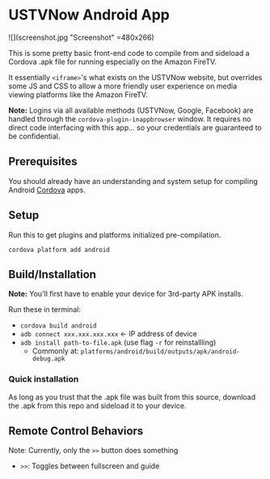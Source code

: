 # USTVNow Android App

![](screenshot.jpg "Screenshot" =480x266)

This is some pretty basic front-end code to compile from and sideload a Cordova .apk file 
for running especially on the Amazon FireTV. 

It essentially ```<iframe>```'s what exists on the USTVNow website, but overrides
some JS and CSS to allow a more friendly user experience on media viewing platforms
like the Amazon FireTV.

**Note:** Logins via all available methods (USTVNow, Google, Facebook) are handled through the `cordova-plugin-inappbrowser` window. It requires no direct code interfacing with this app... so your credentials are guaranteed to be confidential.

## Prerequisites

You should already have an understanding and system setup for compiling Android [Cordova](https://cordova.apache.org/) apps.

## Setup

Run this to get plugins and platforms initialized pre-compilation.

`cordova platform add android`

## Build/Installation

**Note:** You'll first have to enable your device for 3rd-party APK installs.

Run these in terminal:

* `cordova build android`
* `adb connect xxx.xxx.xxx.xxx` <- IP address of device
* `adb install path-to-file.apk` (use flag `-r` for reinstallling)
	* Commonly at: `platforms/android/build/outputs/apk/android-debug.apk`
	
### Quick installation

As long as you trust that the .apk file was built from this source, download the .apk from this repo and sideload it to your device.

## Remote Control Behaviors

Note: Currently, only the `>>` button does something

* `>>`: Toggles between fullscreen and guide

